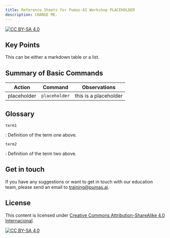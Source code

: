 ```yaml
---
title: Reference Sheets for Pumas-AI Workshop PLACEHOLDER
description: CHANGE ME.
---
```


[![CC BY-SA 4.0](https://img.shields.io/badge/License-CC%20BY--SA%204.0-lightgrey.svg)](http://creativecommons.org/licenses/by-sa/4.0/)

## Key Points

This can be either a markdown table or a list.

## Summary of Basic Commands

| Action      | Command       | Observations          |
| ----------- | ------------- | --------------------- |
| placeholder | `placeholder` | this is a placeholder |

## Glossary

`term1`

: Definition of the term one above.

`term2`

: Definition of the term two above.

## Get in touch

If you have any suggestions or want to get in touch with our education team,
please send an email to <training@pumas.ai>.

## License

This content is licensed under [Creative Commons Attribution-ShareAlike 4.0 Internacional](http://creativecommons.org/licenses/by-sa/4.0/).

[![CC BY-SA 4.0](https://licensebuttons.net/l/by-sa/4.0/88x31.png)](http://creativecommons.org/licenses/by-sa/4.0/)
